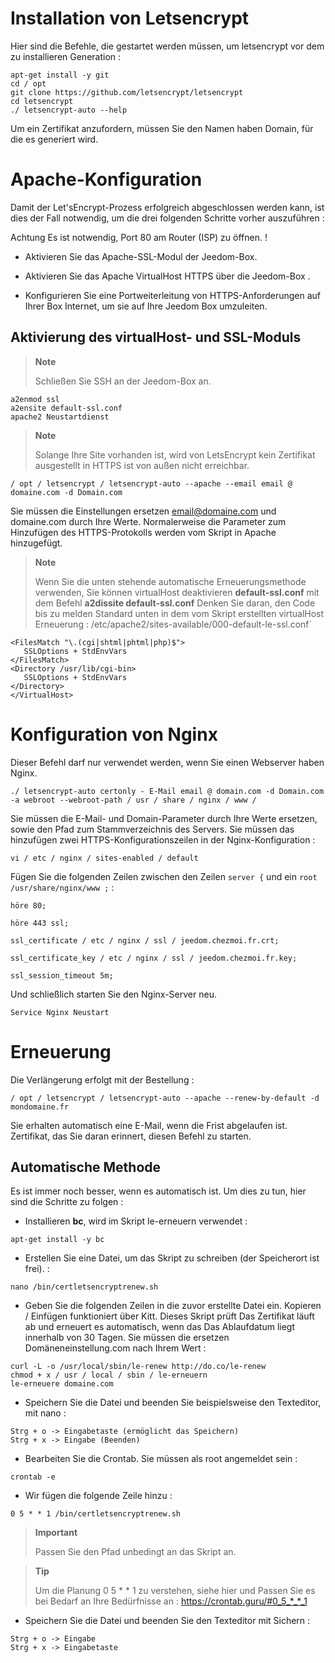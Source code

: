 Installation von Letsencrypt 
===========================

Hier sind die Befehle, die gestartet werden müssen, um letsencrypt vor dem zu installieren
Generation :

    apt-get install -y git
    cd / opt
    git clone https://github.com/letsencrypt/letsencrypt
    cd letsencrypt
    ./ letsencrypt-auto --help

Um ein Zertifikat anzufordern, müssen Sie den Namen haben
Domain, für die es generiert wird.

Apache-Konfiguration 
======================

Damit der Let'sEncrypt-Prozess erfolgreich abgeschlossen werden kann, ist dies der Fall
notwendig, um die drei folgenden Schritte vorher auszuführen :

Achtung Es ist notwendig, Port 80 am Router (ISP) zu öffnen. ! 

-   Aktivieren Sie das Apache-SSL-Modul der Jeedom-Box.

-   Aktivieren Sie das Apache VirtualHost HTTPS über die Jeedom-Box .

-   Konfigurieren Sie eine Portweiterleitung von HTTPS-Anforderungen auf Ihrer Box
    Internet, um sie auf Ihre Jeedom Box umzuleiten.

Aktivierung des virtualHost- und SSL-Moduls 
------------------------------------------

> **Note**
>
> Schließen Sie SSH an der Jeedom-Box an.

    a2enmod ssl
    a2ensite default-ssl.conf
    apache2 Neustartdienst

> **Note**
>
> Solange Ihre Site vorhanden ist, wird von LetsEncrypt kein Zertifikat ausgestellt
> in HTTPS ist von außen nicht erreichbar.

    / opt / letsencrypt / letsencrypt-auto --apache --email email @ domaine.com -d Domain.com

Sie müssen die Einstellungen ersetzen <email@domaine.com> und domaine.com
durch Ihre Werte. Normalerweise die Parameter zum Hinzufügen des HTTPS-Protokolls
werden vom Skript in Apache hinzugefügt.

> **Note**
>
> Wenn Sie die unten stehende automatische Erneuerungsmethode verwenden,
> Sie können virtualHost deaktivieren **default-ssl.conf** mit dem
> Befehl **a2dissite default-ssl.conf** Denken Sie daran, den Code bis zu melden
> Standard unten in dem vom Skript erstellten virtualHost
> Erneuerung :
> /etc/apache2/sites-available/000-default-le-ssl.conf\`

    <FilesMatch "\.(cgi|shtml|phtml|php)$">
       SSLOptions + StdEnvVars
    </FilesMatch>
    <Directory /usr/lib/cgi-bin>
       SSLOptions + StdEnvVars
    </Directory>
    </VirtualHost>

Konfiguration von Nginx 
======================

Dieser Befehl darf nur verwendet werden, wenn Sie einen Webserver haben
Nginx.

    ./ letsencrypt-auto certonly - E-Mail email @ domain.com -d Domain.com -a webroot --webroot-path / usr / share / nginx / www /

Sie müssen die E-Mail- und Domain-Parameter durch Ihre Werte ersetzen,
sowie den Pfad zum Stammverzeichnis des Servers. Sie müssen das hinzufügen
zwei HTTPS-Konfigurationszeilen in der Nginx-Konfiguration :

    vi / etc / nginx / sites-enabled / default

Fügen Sie die folgenden Zeilen zwischen den Zeilen `server {` und ein
`root /usr/share/nginx/www ;` :

    höre 80;

    höre 443 ssl;

    ssl_certificate / etc / nginx / ssl / jeedom.chezmoi.fr.crt;

    ssl_certificate_key / etc / nginx / ssl / jeedom.chezmoi.fr.key;

    ssl_session_timeout 5m;

Und schließlich starten Sie den Nginx-Server neu.

    Service Nginx Neustart

Erneuerung 
==============

Die Verlängerung erfolgt mit der Bestellung :

    / opt / letsencrypt / letsencrypt-auto --apache --renew-by-default -d mondomaine.fr

Sie erhalten automatisch eine E-Mail, wenn die Frist abgelaufen ist.
Zertifikat, das Sie daran erinnert, diesen Befehl zu starten.

Automatische Methode 
-------------------

Es ist immer noch besser, wenn es automatisch ist. Um dies zu tun, hier sind die
Schritte zu folgen :

-   Installieren **bc**, wird im Skript le-erneuern verwendet :

<!-- -->

    apt-get install -y bc

-   Erstellen Sie eine Datei, um das Skript zu schreiben (der Speicherort ist frei).
    :

<!-- -->

    nano /bin/certletsencryptrenew.sh

-   Geben Sie die folgenden Zeilen in die zuvor erstellte Datei ein.
    Kopieren / Einfügen funktioniert über Kitt. Dieses Skript prüft
    Das Zertifikat läuft ab und erneuert es automatisch, wenn das
    Das Ablaufdatum liegt innerhalb von 30 Tagen. Sie müssen die ersetzen
    Domäneneinstellung.com nach Ihrem Wert :

<!-- -->

    curl -L -o /usr/local/sbin/le-renew http://do.co/le-renew
    chmod + x / usr / local / sbin / le-erneuern
    le-erneuere domaine.com

-   Speichern Sie die Datei und beenden Sie beispielsweise den Texteditor,
    mit nano :

<!-- -->

    Strg + o -> Eingabetaste (ermöglicht das Speichern)
    Strg + x -> Eingabe (Beenden)

-   Bearbeiten Sie die Crontab. Sie müssen als root angemeldet sein :

<!-- -->

    crontab -e

-   Wir fügen die folgende Zeile hinzu :

<!-- -->

    0 5 * * 1 /bin/certletsencryptrenew.sh

> **Important**
>
> Passen Sie den Pfad unbedingt an das Skript an.

> **Tip**
>
> Um die Planung 0 5 \* \* 1 zu verstehen, siehe hier und
> Passen Sie es bei Bedarf an Ihre Bedürfnisse an :
> <https://crontab.guru/#0_5_*_*_1>

-   Speichern Sie die Datei und beenden Sie den Texteditor mit
    Sichern :

<!-- -->

    Strg + o -> Eingabe
    Strg + x -> Eingabetaste
